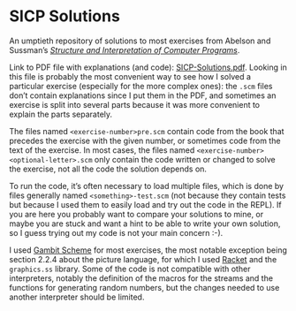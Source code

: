 SICP Solutions
==============

An umptieth repository of solutions to most exercises from Abelson and Sussman’s 
[*Structure and Interpretation of Computer 
Programs*](https://mitpress.mit.edu/sicp/).

Link to PDF file with explanations (and code): 
[SICP-Solutions.pdf](SICP-Solutions.pdf). Looking in this file is probably the 
most convenient way to see how I solved a particular exercise (especially for 
the more complex ones): the `.scm` files don’t contain explanations since I put 
them in the PDF, and sometimes an exercise is split into several parts because 
it was more convenient to explain the parts separately.

The files named `<exercise-number>pre.scm` contain code from the book that 
precedes the exercise with the given number, or sometimes code from the text of 
the exercise. In most cases, the files named 
`<exercise-number><optional-letter>.scm` only contain the code written or 
changed to solve the exercise, not all the code the solution depends on.

To run the code, it’s often necessary to load multiple files, which is done by 
files generally named `<something>-test.scm` (not because they contain tests but 
because I used them to easily load and try out the code in the REPL). If you are 
here you probably want to compare your solutions to mine, or maybe you are stuck 
and want a hint to be able to write your own solution, so I guess trying out my 
code is not your main concern :-).

I used [Gambit Scheme](http://gambitscheme.org) for most exercises, the most 
notable exception being section 2.2.4 about the picture language, for which 
I used [Racket](http://racket-lang.org) and the `graphics.ss` library. Some of 
the code is not compatible with other interpreters, notably the definition of 
the macros for the streams and the functions for generating random numbers, but 
the changes needed to use another interpreter should be limited.
